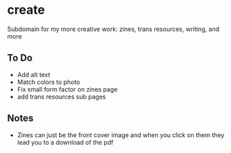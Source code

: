# create
Subdomain for my more creative work: zines, trans resources, writing, and more

## To Do
* Add alt text
* Match colors to photo
* Fix small form factor on zines page
* add trans resources sub pages


## Notes
* Zines can just be the front cover image and when you click on them they lead you to a download of the pdf
